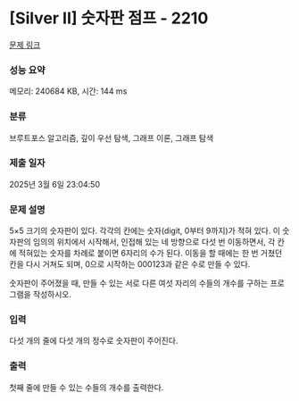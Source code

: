 # [Silver II] 숫자판 점프 - 2210 

[문제 링크](https://www.acmicpc.net/problem/2210) 

### 성능 요약

메모리: 240684 KB, 시간: 144 ms

### 분류

브루트포스 알고리즘, 깊이 우선 탐색, 그래프 이론, 그래프 탐색

### 제출 일자

2025년 3월 6일 23:04:50

### 문제 설명

<p>5×5 크기의 숫자판이 있다. 각각의 칸에는 숫자(digit, 0부터 9까지)가 적혀 있다. 이 숫자판의 임의의 위치에서 시작해서, 인접해 있는 네 방향으로 다섯 번 이동하면서, 각 칸에 적혀있는 숫자를 차례로 붙이면 6자리의 수가 된다. 이동을 할 때에는 한 번 거쳤던 칸을 다시 거쳐도 되며, 0으로 시작하는 000123과 같은 수로 만들 수 있다.</p>
<p>숫자판이 주어졌을 때, 만들 수 있는 서로 다른 여섯 자리의 수들의 개수를 구하는 프로그램을 작성하시오.</p>

### 입력 

 <p>다섯 개의 줄에 다섯 개의 정수로 숫자판이 주어진다.</p>

### 출력 

 <p>첫째 줄에 만들 수 있는 수들의 개수를 출력한다.</p>

